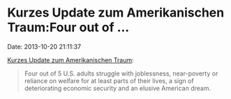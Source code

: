 Kurzes Update zum Amerikanischen Traum:Four out of \...
=======================================================

Date: 2013-10-20 21:11:37

[Kurzes Update zum Amerikanischen
Traum](http://www.usatoday.com/story/money/business/2013/07/28/americans-poverty-no-work/2594203/):

> Four out of 5 U.S. adults struggle with joblessness, near-poverty or
> reliance on welfare for at least parts of their lives, a sign of
> deteriorating economic security and an elusive American dream.
